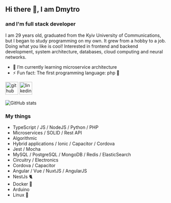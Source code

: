 ## Hi there 👋, I am Dmytro
### and I'm full stack developer

I am 29 years old, graduated from the Kyiv University of Communications, but I began to study programming on my own. It
grew from a hobby to a job. Doing what you like is cool!
Interested in frontend and backend development, system architecture, databases, cloud computing and neural networks.

- 🌱 I’m currently learning microservice architecture
- ⚡ Fun fact: The first programming language: php 🐘

[<img src='https://cdn.jsdelivr.net/npm/simple-icons@3.0.1/icons/github.svg' alt='github' height='40'>](https://github.com/dmitriy-nz)  [<img src='https://cdn.jsdelivr.net/npm/simple-icons@3.0.1/icons/linkedin.svg' alt='linkedin' height='40'>](https://www.linkedin.com/in/https://www.linkedin.com/in/dmitriy-nazarenko-0a2151146//)

![GitHub stats](https://github-readme-stats.vercel.app/api?username=dmitriy-nz&show_icons=true)  

### My things
- TypeScript / JS / NodeJS / Python / PHP
- Microservices / SOLID / Rest API
- Algorithmic
- Hybrid applications / Ionic / Capacitor / Cordova
- Jest / Mocha
- MySQL / PostgreSQL / MongoDB / Redis / ElasticSearch
- Circuitry / Electronics
- Cordova / Capacitor
- Angular / Vue / NuxtJS / AngularJS
- NestJs 🐈 
- Docker 🐳
- Arduino
- Linux 🐧
